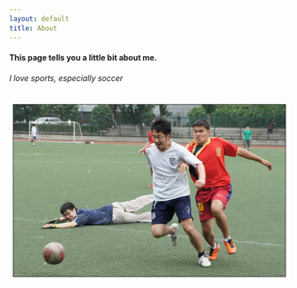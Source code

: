 ```yaml
---
layout: default
title: About
---
```

####   This page tells you a little bit about me.  
###### I love sports, especially soccer
![My helpful screenshot](/assets/images/nju_striker.jpg)
